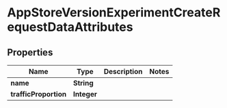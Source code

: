 

# AppStoreVersionExperimentCreateRequestDataAttributes


## Properties

| Name | Type | Description | Notes |
|------------ | ------------- | ------------- | -------------|
|**name** | **String** |  |  |
|**trafficProportion** | **Integer** |  |  |



